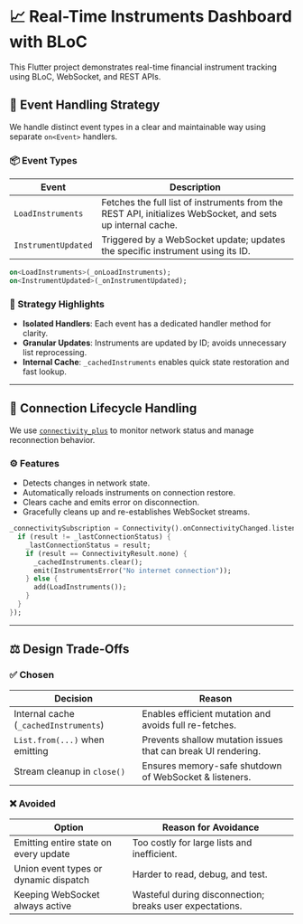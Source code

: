 # 📈 Real-Time Instruments Dashboard with BLoC

This Flutter project demonstrates real-time financial instrument tracking using BLoC, WebSocket, and REST APIs.

## 🧠 Event Handling Strategy

We handle distinct event types in a clear and maintainable way using separate `on<Event>` handlers.

### 📦 Event Types

| Event               | Description                                                                 |
|---------------------|-----------------------------------------------------------------------------|
| `LoadInstruments`   | Fetches the full list of instruments from the REST API, initializes WebSocket, and sets up internal cache. |
| `InstrumentUpdated` | Triggered by a WebSocket update; updates the specific instrument using its ID. |

```dart
on<LoadInstruments>(_onLoadInstruments);
on<InstrumentUpdated>(_onInstrumentUpdated);
```

### 🧩 Strategy Highlights

- **Isolated Handlers**: Each event has a dedicated handler method for clarity.
- **Granular Updates**: Instruments are updated by ID; avoids unnecessary list reprocessing.
- **Internal Cache**: `_cachedInstruments` enables quick state restoration and fast lookup.

---

## 🔄 Connection Lifecycle Handling

We use [`connectivity_plus`](https://pub.dev/packages/connectivity_plus) to monitor network status and manage reconnection behavior.

### ⚙️ Features

- Detects changes in network state.
- Automatically reloads instruments on connection restore.
- Clears cache and emits error on disconnection.
- Gracefully cleans up and re-establishes WebSocket streams.

```dart
_connectivitySubscription = Connectivity().onConnectivityChanged.listen((result) {
  if (result != _lastConnectionStatus) {
    _lastConnectionStatus = result;
    if (result == ConnectivityResult.none) {
      _cachedInstruments.clear();
      emit(InstrumentsError("No internet connection"));
    } else {
      add(LoadInstruments());
    }
  }
});
```

---

## ⚖️ Design Trade-Offs

### ✅ Chosen

| Decision | Reason |
|---------|--------|
| Internal cache (`_cachedInstruments`) | Enables efficient mutation and avoids full re-fetches. |
| `List.from(...)` when emitting | Prevents shallow mutation issues that can break UI rendering. |
| Stream cleanup in `close()` | Ensures memory-safe shutdown of WebSocket & listeners. |

### ❌ Avoided

| Option | Reason for Avoidance |
|--------|----------------------|
| Emitting entire state on every update | Too costly for large lists and inefficient. |
| Union event types or dynamic dispatch | Harder to read, debug, and test. |
| Keeping WebSocket always active | Wasteful during disconnection; breaks user expectations. |